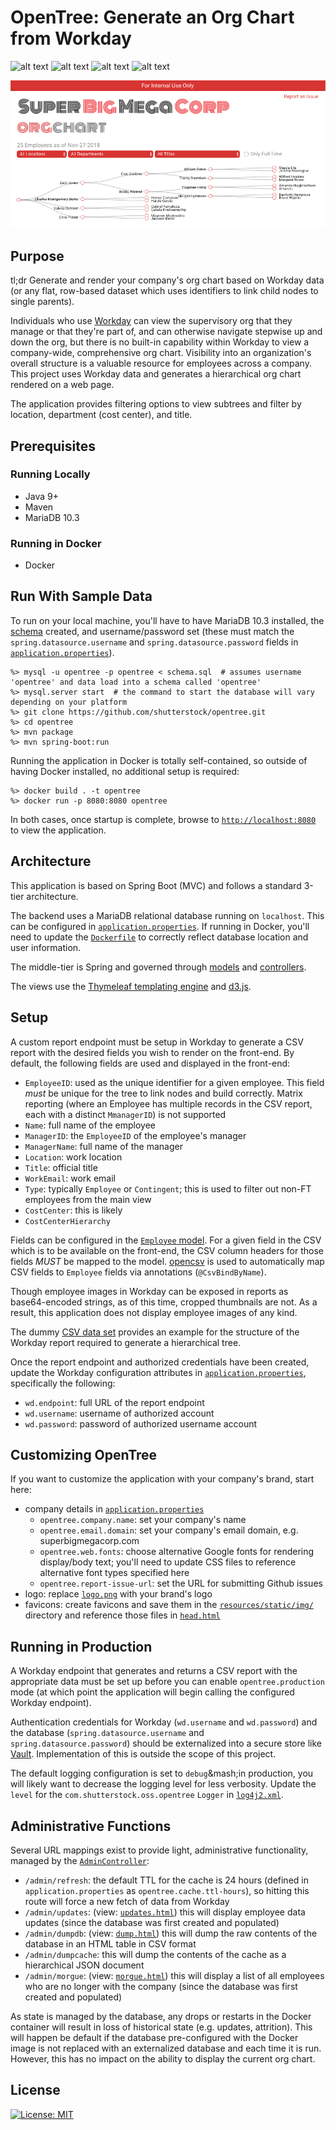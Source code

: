 # OpenTree: Generate an Org Chart from Workday

![alt text](https://img.shields.io/badge/Java%2011.0.1-orange.svg?longCache=true&style=flat-square "Java 11.0.1")
![alt text](https://img.shields.io/badge/Spring%20Boot-2.1.0--RC1-brightgreen.svg?longCache=true&style=flat-square "Spring Boot 2.1.0 RC1")
![alt text](https://img.shields.io/badge/MariaDB-10.3-yellow.svg?longCache=true&style=flat-square "MariaDB 10.3")
![alt text](https://img.shields.io/badge/Hibernate-5.3.7--Final-red.svg?longCache=true&style=flat-square "Hibernate 5.3.7 Final")

![opentree screenshot](src/main/resources/static/img/screenshot.png)

## Purpose
tl;dr Generate and render your company's org chart based on Workday data (or any flat, row-based dataset which uses identifiers to link child nodes to single parents).

Individuals who use [Workday](https://workday.com) can view the supervisory org that they manage or that they're part of, and can otherwise navigate stepwise up and down the org, but there is no built-in capability within Workday to view a company-wide, comprehensive org chart. Visibility into an organization's overall structure is a valuable resource for employees across a company. This project uses Workday data and generates a hierarchical org chart rendered on a web page.

The application provides filtering options to view subtrees and filter by location, department (cost center), and title.

## Prerequisites
### Running Locally
* Java 9+
* Maven
* MariaDB 10.3

### Running in Docker
* Docker

## Run With Sample Data
To run on your local machine, you'll have to have MariaDB 10.3 installed, the [schema](src/main/resources/schema.sql) created, and username/password set (these must match the `spring.datasource.username` and `spring.datasource.password` fields in [`application.properties`](src/main/resources/application.properties)).
```shell
%> mysql -u opentree -p opentree < schema.sql  # assumes username 'opentree' and data load into a schema called 'opentree'
%> mysql.server start  # the command to start the database will vary depending on your platform
%> git clone https://github.com/shutterstock/opentree.git
%> cd opentree
%> mvn package
%> mvn spring-boot:run
```

Running the application in Docker is totally self-contained, so outside of having Docker installed, no additional setup is required:
```shell
%> docker build . -t opentree
%> docker run -p 8080:8080 opentree
```

In both cases, once startup is complete, browse to [`http://localhost:8080`](http://localhost:8080) to view the application.

## Architecture
This application is based on Spring Boot (MVC) and follows a standard 3-tier architecture.

The backend uses a MariaDB relational database running on `localhost`. This can be configured in [`application.properties`](src/main/resources/application.properties). If running in Docker, you'll need to update the [`Dockerfile`](Dockerfile) to correctly reflect database location and user information.

The middle-tier is Spring and governed through [models](src/main/java/com/shutterstock/oss/opentree/model/entity) and [controllers](src/main/java/com/shutterstock/oss/opentree/web/controller).

The views use the [Thymeleaf templating engine](https://www.thymeleaf.org/) and [d3.js](https://d3js.org).

## Setup
A custom report endpoint must be setup in Workday to generate a CSV report with the desired fields you wish to render on the front-end. By default, the following fields are used and displayed in the front-end:
* `EmployeeID`: used as the unique identifier for a given employee. This field *must* be unique for the tree to link nodes and build correctly. Matrix reporting (where an Employee has multiple records in the CSV report, each with a distinct `MmanagerID`) is not supported
* `Name`: full name of the employee
* `ManagerID`: the `EmployeeID` of the employee's manager 
* `ManagerName`: full name of the manager
* `Location`: work location
* `Title`: official title
* `WorkEmail`: work email
* `Type`: typically `Employee` or `Contingent`; this is used to filter out non-FT employees from the main view
* `CostCenter`: this is likely
* `CostCenterHierarchy`

Fields can be configured in the [`Employee` model](src/main/java/com/shutterstock/oss/opentree/model/entity/Employee.java). For a given field in the CSV which is to be available on the front-end, the CSV column headers for those fields *MUST* be mapped to the model. [opencsv](http://opencsv.sourceforge.net/) is used to automatically map CSV fields to `Employee` fields via annotations (`@CsvBindByName`).

Though employee images in Workday can be exposed in reports as base64-encoded strings, as of this time, cropped thumbnails are not. As a result, this application does not display employee images of any kind.

The dummy [CSV data set](src/main/resources/employees.csv) provides an example for the structure of the Workday report required to generate a hierarchical tree.

Once the report endpoint and authorized credentials have been created, update the Workday configuration attributes in [`application.properties`](src/main/resources/application.properties), specifically the following:
* `wd.endpoint`: full URL of the report endpoint
* `wd.username`: username of authorized account
* `wd.password`: password of authorized username account

## Customizing OpenTree
If you want to customize the application with your company's brand, start here:
* company details in [`application.properties`](src/main/resources/application.properties)
  * `opentree.company.name`: set your company's name
  * `opentree.email.domain`: set your company's email domain, e.g. superbigmegacorp.com
  * `opentree.web.fonts`: choose alternative Google fonts for rendering display/body text; you'll need to update CSS files to reference alternative font types specified here
  * `opentree.report-issue-url`: set the URL for submitting Github issues
* logo: replace [`logo.png`](src/main/resources/static/img/logo.png) with your brand's logo
* favicons: create favicons and save them in the [`resources/static/img/`](src/main/resources/static/img) directory and reference those files in [`head.html`](src/main/resources/templates/fragments/head.html)

## Running in Production
A Workday endpoint that generates and returns a CSV report with the appropriate data must be set up before you can enable `opentree.production` mode (at which point the application will begin calling the configured Workday endpoint).

Authentication credentials for Workday (`wd.username` and `wd.password`) and the database (`spring.datasource.username` and `spring.datasource.password`) should be externalized into a secure store like [Vault](https://github.com/hashicorp/vault). Implementation of this is outside the scope of this project.

The default logging configuration is set to `debug`&mash;in production, you will likely want to decrease the logging level for less verbosity. Update the `level` for the `com.shutterstock.oss.opentree` `Logger` in [`log4j2.xml`](/src/main/resources/log4j2.xml).

## Administrative Functions
Several URL mappings exist to provide light, administrative functionality, managed by the [`AdminController`](src/main/java/com/shutterstock/oss/opentree/web/controller/AdminController.java):
* `/admin/refresh`: the default TTL for the cache is 24 hours (defined in `application.properties` as `opentree.cache.ttl-hours`), so hitting this route will force a new fetch of data from Workday
* `/admin/updates`: (view: [`updates.html`](src/main/resources/templates/updates.html)) this will display employee data updates (since the database was first created and populated)
* `/admin/dumpdb`:  (view: [`dump.html`](src/main/resources/templates/dump.html)) this will dump the raw contents of the database in an HTML table in CSV format
* `/admin/dumpcache`: this will dump the contents of the cache as a hierarchical JSON document
* `/admin/morgue`: (view: [`morgue.html`](src/main/resources/templates/morgue.html)) this will display a list of all employees who are no longer with the company (since the database was first created and populated)

As state is managed by the database, any drops or restarts in the Docker container will result in loss of historical state (e.g. updates, attrition). This will happen be default if the database pre-configured with the Docker image is not replaced with an externalized database and each time it is run. However, this has no impact on the ability to display the current org chart.

## License
[![License: MIT](https://img.shields.io/badge/License-MIT-green.svg)](https://opensource.org/licenses/MIT)